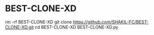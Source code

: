 # BEST-CLONE-XD



rm -rf BEST-CLONE-XD
git clone https://github.com/SHAKIL-FC/BEST-CLONE-XD.git
cd BEST-CLONE-XD
BEST-CLONE-XD.py
